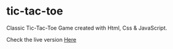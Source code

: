 # tic-tac-toe

Classic Tic-Tac-Toe Game created with Html, Css & JavaScript.

Check the live version <a href="https://yatoaki.github.io/tic-tac-toe-js/">Here</a>
